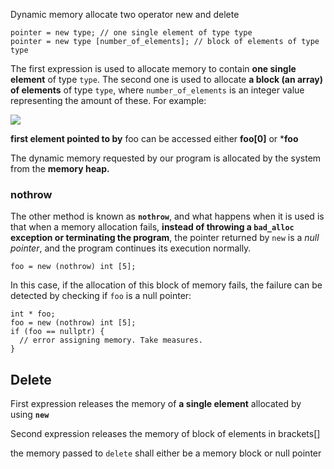 Dynamic memory allocate two operator new and delete





```
pointer = new type; // one single element of type type
pointer = new type [number_of_elements]; // block of elements of type type
```



The first expression is used to allocate memory to contain **one single element** of type `type`. The second one is used to allocate **a block (an array) of elements** of type `type`, where `number_of_elements` is an integer value representing the amount of these. For example:



![](http://www.cplusplus.com/doc/tutorial/dynamic/dynamic.png)

**first element pointed to by** foo can be accessed either **foo[0]** or ***foo**

The dynamic memory requested by our program is allocated by the system from the **memory heap.**



### nothrow

The other method is known as **`nothrow`**, and what happens when it is used is that when a memory allocation fails, **instead of throwing a `bad_alloc` exception or terminating the program**, the pointer returned by `new` is a *null pointer*, and the program continues its execution normally.

```
foo = new (nothrow) int [5];
```

In this case, if the allocation of this block of memory fails, the failure can be detected by checking if `foo` is a null pointer:

```
int * foo;
foo = new (nothrow) int [5];
if (foo == nullptr) {
  // error assigning memory. Take measures.
}
```



## Delete



First expression releases the memory of **a single element** allocated by using **`new`** 

Second expression releases the memory of block of elements in brackets[]

the memory passed to `delete` shall either be a memory block or null pointer
